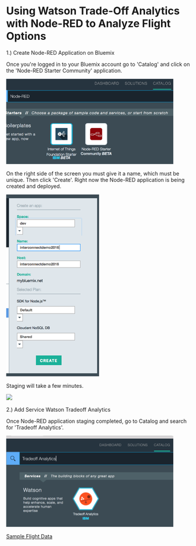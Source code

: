 # Using Watson Trade-Off Analytics with Node-RED to Analyze Flight Options

1.) Create Node-RED Application on Bluemix

Once you're logged in to your Bluemix account go to 'Catalog' and click on the 'Node-RED Starter Community' application. 

<img src="images/Bluemix_Catalog_Node_RED.png" width="450">

On the right side of the screen you must give it a name, which must be unique. Then click 'Create'. Right now the Node-RED application is being created and deployed.

<img src="images/Bluemix_Catalog_Node_RED_Create.png" width="250">

Staging will take a few minutes.

<img src="images/Bluemix_Stagging_Node_RED.png" width="250">

2.) Add Service Watson Tradeoff Analytics

Once Node-RED application staging completed, go to Catalog and search for 'Tradeoff Analytics'.

<img src="images/Bluemix_Catalog_Tradeoff_Analytics.png" width="450">




[Sample Flight Data](https://raw.githubusercontent.com/chriwill/interconnect2016/master/flightstradeoffanalytics/data/flightdata.json)
